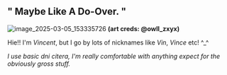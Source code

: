 ## " Maybe Like A Do-Over. "

![image_2025-03-05_153335726](https://github.com/user-attachments/assets/bf9f6a2e-0da3-468c-bc44-0e80e40723a8)
**(art creds: @owll_zxyx)**

Hie!! I'm *Vincent*, but I go by lots of nicknames like *Vin*, *Vince* etc! ^_^

*I use basic dni citera, I'm really comfortable with anything expect for the obviously gross stuff.*
